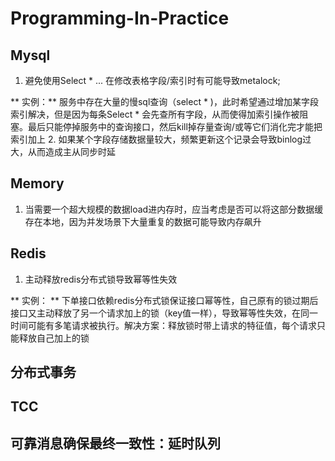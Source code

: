 # Programming-In-Practice

## Mysql
1. 避免使用Select * ... 在修改表格字段/索引时有可能导致metalock; 

** 实例：** 服务中存在大量的慢sql查询（select * )，此时希望通过增加某字段索引解决，但是因为每条Select * 会先查所有字段，从而使得加索引操作被阻塞。最后只能停掉服务中的查询接口，然后kill掉存量查询/或等它们消化完才能把索引加上
2. 如果某个字段存储数据量较大，频繁更新这个记录会导致binlog过大，从而造成主从同步时延

## Memory
1. 当需要一个超大规模的数据load进内存时，应当考虑是否可以将这部分数据缓存在本地，因为并发场景下大量重复的数据可能导致内存飙升

## Redis
1. 主动释放redis分布式锁导致幂等性失效

** 实例： ** 下单接口依赖redis分布式锁保证接口幂等性，自己原有的锁过期后接口又主动释放了另一个请求加上的锁（key值一样），导致幂等性失效，在同一时间可能有多笔请求被执行。解决方案：释放锁时带上请求的特征值，每个请求只能释放自己加上的锁

## 分布式事务

## TCC

## 可靠消息确保最终一致性：延时队列
